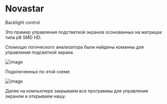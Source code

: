 # Novastar
Backlight control

Это пример управления подстветкой экранов осонованных на матрицах типа p8 SMD HD.

Спомощю логического анализатора были найдены команны для управления подсветкой экрана.


![image](https://user-images.githubusercontent.com/10685982/179150797-e55bd41f-a512-4625-add6-9d2c7de2f931.png)

Подключенных по этой схеме

![image](https://user-images.githubusercontent.com/10685982/179151053-c2861041-c01c-4381-a3ab-af245d7af5da.png)


Далее на компьютере закрываем все программы для управления экраном и открываем нашу.
